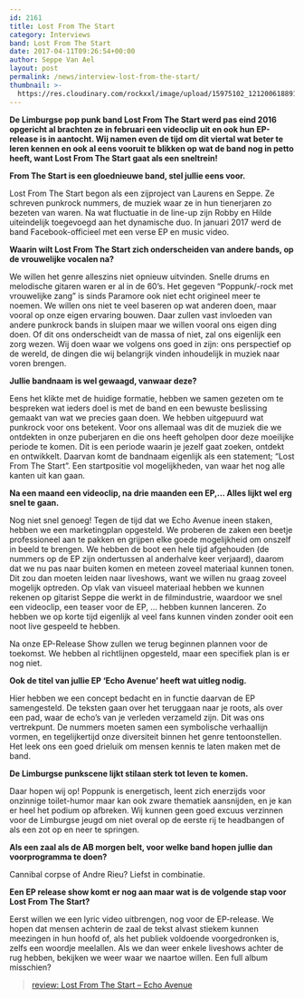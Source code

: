 ```yaml
---
id: 2161
title: Lost From The Start
category: Interviews
band: Lost From The Start
date: 2017-04-11T09:26:54+00:00
author: Seppe Van Ael
layout: post
permalink: /news/interview-lost-from-the-start/
thumbnail: >-
  https://res.cloudinary.com/rockxxl/image/upload/15975102_1212006188913411_1390535723759777644_o.jpg
---
```

**De Limburgse pop punk band Lost From The Start werd pas eind 2016 opgericht al brachten ze in februari een videoclip uit en ook hun EP-release is in aantocht. Wij namen even de tijd om dit viertal wat beter te leren kennen en ook al eens vooruit te blikken op wat de band nog in petto heeft, want Lost From The Start gaat als een sneltrein!**

**From The Start is een gloednieuwe band, stel jullie eens voor.**

Lost From The Start begon als een zijproject van Laurens en Seppe. Ze schreven punkrock nummers, de muziek waar ze in hun tienerjaren zo bezeten van waren. Na wat fluctuatie in de line-up zijn Robby en Hilde uiteindelijk toegevoegd aan het dynamische duo. In januari 2017 werd de band Facebook-officieel met een verse EP en music video.

**Waarin wilt Lost From The Start zich onderscheiden van andere bands, op de vrouwelijke vocalen na?**

We willen het genre alleszins niet opnieuw uitvinden. Snelle drums en melodische gitaren waren er al in de 60’s. Het gegeven “Poppunk/-rock met vrouwelijke zang” is sinds Paramore ook niet echt origineel meer te noemen. We willen ons niet te veel baseren op wat anderen doen, maar vooral op onze eigen ervaring bouwen. Daar zullen vast invloeden van andere punkrock bands in sluipen maar we willen vooral ons eigen ding doen. Of dit ons onderscheidt van de massa of niet, zal ons eigenlijk een zorg wezen. Wij doen waar we volgens ons goed in zijn: ons perspectief op de wereld, de dingen die wij belangrijk vinden inhoudelijk in muziek naar voren brengen.

**Jullie bandnaam is wel gewaagd, vanwaar deze?**

Eens het klikte met de huidige formatie, hebben we samen gezeten om te bespreken wat ieders doel is met de band en een bewuste beslissing gemaakt van wat we precies gaan doen. We hebben uitgepuurd wat punkrock voor ons betekent. Voor ons allemaal was dit de muziek die we ontdekten in onze puberjaren en die ons heeft geholpen door deze moeilijke periode te komen. Dit is een periode waarin je jezelf gaat zoeken, ontdekt en ontwikkelt. Daarvan komt de bandnaam eigenlijk als een statement; “Lost From The Start”. Een startpositie vol mogelijkheden, van waar het nog alle kanten uit kan gaan.

**Na een maand een videoclip, na drie maanden een EP,… Alles lijkt wel erg snel te gaan.**

Nog niet snel genoeg! Tegen de tijd dat we Echo Avenue ineen staken, hebben we een marketingplan opgesteld. We proberen de zaken een beetje professioneel aan te pakken en grijpen elke goede mogelijkheid om onszelf in beeld te brengen. We hebben de boot een hele tijd afgehouden (de nummers op de EP zijn ondertussen al anderhalve keer verjaard), daarom dat we nu pas naar buiten komen en meteen zoveel materiaal kunnen tonen. Dit zou dan moeten leiden naar liveshows, want we willen nu graag zoveel mogelijk optreden. Op vlak van visueel materiaal hebben we kunnen rekenen op gitarist Seppe die werkt in de filmindustrie, waardoor we snel een videoclip, een teaser voor de EP, … hebben kunnen lanceren. Zo hebben we op korte tijd eigenlijk al veel fans kunnen vinden zonder ooit een noot live gespeeld te hebben.

Na onze EP-Release Show zullen we terug beginnen plannen voor de toekomst. We hebben al richtlijnen opgesteld, maar een specifiek plan is er nog niet.

**Ook de titel van jullie EP ‘Echo Avenue’ heeft wat uitleg nodig.**

Hier hebben we een concept bedacht en in functie daarvan de EP samengesteld. De teksten gaan over het teruggaan naar je roots, als over een pad, waar de echo’s van je verleden verzameld zijn. Dit was ons vertrekpunt. De nummers moeten samen een symbolische verhaallijn vormen, en tegelijkertijd onze diversiteit binnen het genre tentoonstellen. Het leek ons een goed drieluik om mensen kennis te laten maken met de band.

**De Limburgse punkscene lijkt stilaan sterk tot leven te komen.**

Daar hopen wij op! Poppunk is energetisch, leent zich enerzijds voor onzinnige toilet-humor maar kan ook zware thematiek aansnijden, en je kan er heel het podium op afbreken. Wij kunnen geen goed excuus verzinnen voor de Limburgse jeugd om niet overal op de eerste rij te headbangen of als een zot op en neer te springen.

**Als een zaal als de AB morgen belt, voor welke band hopen jullie dan voorprogramma te doen?**

Cannibal corpse of Andre Rieu? Liefst in combinatie.

**Een EP release show komt er nog aan maar wat is de volgende stap voor Lost From The Start?**

Eerst willen we een lyric video uitbrengen, nog voor de EP-release. We hopen dat mensen achterin de zaal de tekst alvast stiekem kunnen meezingen in hun hoofd of, als het publiek voldoende voorgedronken is, zelfs een woordje meelallen. Als we dan weer enkele liveshows achter de rug hebben, bekijken we weer waar we naartoe willen. Een full album misschien?

<blockquote data-secret="8UzuzXg49i" class="wp-embedded-content">
  <p>
    <a href="http://www.rockxxl.com/album-review/review-lost-from-the-start-echo-avenue/">review: Lost From The Start – Echo Avenue</a>
  </p>
</blockquote>


